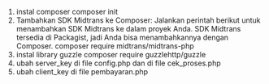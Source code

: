 1. instal composer composer init
2. Tambahkan SDK Midtrans ke Composer: Jalankan perintah berikut untuk menambahkan SDK Midtrans ke dalam proyek Anda. SDK Midtrans tersedia di Packagist, jadi Anda bisa menambahkannya dengan Composer.  composer require midtrans/midtrans-php
3. instal library guzzle composer require guzzlehttp/guzzle
4. ubah server_key di file config.php dan di file cek_proses.php
5. ubah client_key di file pembayaran.php

